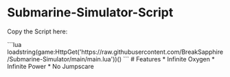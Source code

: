 # Submarine-Simulator-Script
<p><span>Copy the Script here:</span></p>
```lua
loadstring(game:HttpGet('https://raw.githubusercontent.com/BreakSapphire/Submarine-Simulator/main/main.lua'))()
```
# Features
* Infinite Oxygen
* Infinite Power
* No Jumpscare
